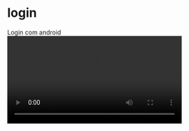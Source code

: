 # login
Login com android
<video width="400" controls>
  <source src="[mov_bbb.mp4](https://github.com/dev-jardeloliveira/login/assets/70823404/8650b25a-f5da-4a74-a6e2-8b3b29891a13)" type="video/mp4">
</video>


